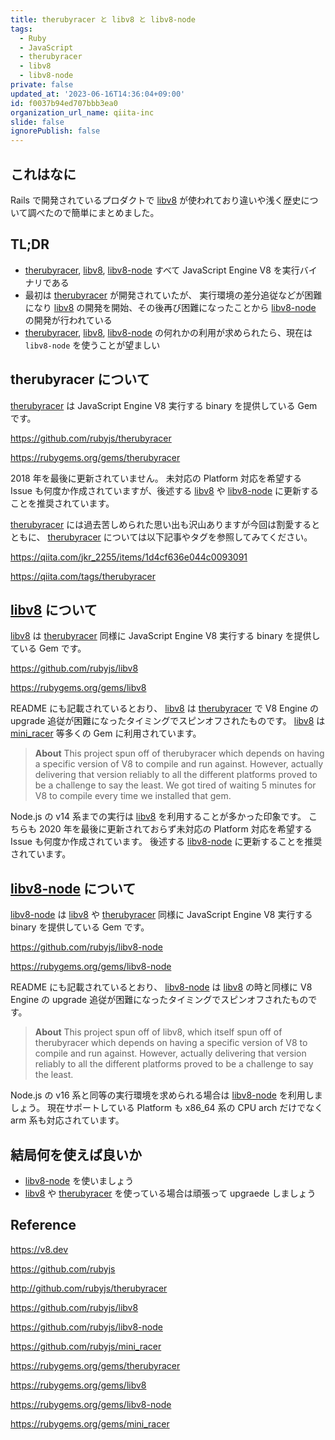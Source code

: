 ```yaml
---
title: therubyracer と libv8 と libv8-node
tags:
  - Ruby
  - JavaScript
  - therubyracer
  - libv8
  - libv8-node
private: false
updated_at: '2023-06-16T14:36:04+09:00'
id: f0037b94ed707bbb3ea0
organization_url_name: qiita-inc
slide: false
ignorePublish: false
---
```


## これはなに

Rails で開発されているプロダクトで [libv8] が使われており違いや浅く歴史について調べたので簡単にまとめました。

## TL;DR

- [therubyracer], [libv8], [libv8-node] すべて JavaScript Engine V8 を実行バイナリである
- 最初は [therubyracer] が開発されていたが、 実行環境の差分追従などが困難になり [libv8] の開発を開始、その後再び困難になったことから [libv8-node] の開発が行われている
- [therubyracer], [libv8], [libv8-node] の何れかの利用が求められたら、現在は `libv8-node` を使うことが望ましい

## therubyracer について

[therubyracer] は JavaScript Engine V8 実行する binary を提供している Gem です。

https://github.com/rubyjs/therubyracer

https://rubygems.org/gems/therubyracer

2018 年を最後に更新されていません。
未対応の Platform 対応を希望する Issue も何度か作成されていますが、後述する [libv8] や [libv8-node] に更新することを推奨されています。

[therubyracer] には過去苦しめられた思い出も沢山ありますが今回は割愛するとともに、
[therubyracer] については以下記事やタグを参照してみてください。

https://qiita.com/jkr_2255/items/1d4cf636e044c0093091

https://qiita.com/tags/therubyracer

## [libv8] について

[libv8] は [therubyracer] 同様に JavaScript Engine V8 実行する binary を提供している Gem です。

https://github.com/rubyjs/libv8

https://rubygems.org/gems/libv8

README にも記載されているとおり、 [libv8] は [therubyracer] で V8 Engine の upgrade 追従が困難になったタイミングでスピンオフされたものです。
[libv8] は [mini_racer] 等多くの Gem に利用されています。

> **About**
> This project spun off of therubyracer which depends on having a specific version of V8 to compile and run against. However, actually delivering that version reliably to all the different platforms proved to be a challenge to say the least.
> We got tired of waiting 5 minutes for V8 to compile every time we installed that gem.

Node.js の v14 系までの実行は [libv8] を利用することが多かった印象です。
こちらも 2020 年を最後に更新されておらず未対応の Platform 対応を希望する Issue も何度か作成されています。
後述する [libv8-node] に更新することを推奨されています。

## [libv8-node] について

[libv8-node] は [libv8] や [therubyracer] 同様に JavaScript Engine V8 実行する binary を提供している Gem です。

https://github.com/rubyjs/libv8-node

https://rubygems.org/gems/libv8-node

README にも記載されているとおり、 [libv8-node] は [libv8] の時と同様に V8 Engine の upgrade 追従が困難になったタイミングでスピンオフされたものです。

> **About**
> This project spun off of libv8, which itself spun off of therubyracer which depends on having a specific version of V8 to compile and run against. However, actually delivering that version reliably to all the different platforms proved to be a challenge to say the least.

Node.js の v16 系と同等の実行環境を求められる場合は [libv8-node] を利用しましょう。
現在サポートしている Platform も x86_64 系の CPU arch だけでなく arm 系も対応されています。

## 結局何を使えば良いか

- [libv8-node] を使いましょう
- [libv8] や [therubyracer] を使っている場合は頑張って upgraede しましょう

## Reference

https://v8.dev

https://github.com/rubyjs

http://github.com/rubyjs/therubyracer

https://github.com/rubyjs/libv8

https://github.com/rubyjs/libv8-node

https://github.com/rubyjs/mini_racer

https://rubygems.org/gems/therubyracer

https://rubygems.org/gems/libv8

https://rubygems.org/gems/libv8-node

https://rubygems.org/gems/mini_racer

[therubyracer]: https://rubygems.org/gems/therubyracer
[libv8]: https://rubygems.org/gems/libv8
[libv8-node]: https://rubygems.org/gems/libv8-node
[mini_racer]: https://rubygems.org/gems/mini_racer
